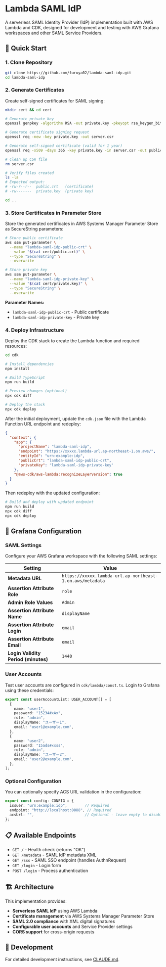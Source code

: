 # Lambda SAML IdP

A serverless SAML Identity Provider (IdP) implementation built with AWS Lambda and CDK, designed for development and testing with AWS Grafana workspaces and other SAML Service Providers.

## 🚀 Quick Start

### 1. Clone Repository
```bash
git clone https://github.com/furuya02/lambda-saml-idp.git
cd lambda-saml-idp
```

### 2. Generate Certificates

Create self-signed certificates for SAML signing:

```bash
mkdir cert && cd cert

# Generate private key
openssl genpkey -algorithm RSA -out private.key -pkeyopt rsa_keygen_bits:2048

# Generate certificate signing request
openssl req -new -key private.key -out server.csr

# Generate self-signed certificate (valid for 1 year)
openssl req -x509 -days 365 -key private.key -in server.csr -out public.crt

# Clean up CSR file
rm server.csr

# Verify files created
ls -la
# Expected output:
# -rw-r--r--  public.crt   (certificate)
# -rw-------  private.key  (private key)

cd ..
```

### 3. Store Certificates in Parameter Store

Store the generated certificates in AWS Systems Manager Parameter Store as SecureString parameters:

```bash
# Store public certificate
aws ssm put-parameter \
  --name "lambda-saml-idp-public-crt" \
  --value "$(cat cert/public.crt)" \
  --type "SecureString" \
  --overwrite

# Store private key
aws ssm put-parameter \
  --name "lambda-saml-idp-private-key" \
  --value "$(cat cert/private.key)" \
  --type "SecureString" \
  --overwrite
```

**Parameter Names:**
- `lambda-saml-idp-public-crt` - Public certificate
- `lambda-saml-idp-private-key` - Private key

### 4. Deploy Infrastructure

Deploy the CDK stack to create the Lambda function and required resources:

```bash
cd cdk

# Install dependencies
npm install

# Build TypeScript
npm run build

# Preview changes (optional)
npx cdk diff

# Deploy the stack
npx cdk deploy
```

After the initial deployment, update the `cdk.json` file with the Lambda Function URL endpoint and redeploy:

```json
{
  "context": {
    "app": {
      "projectName": "lambda-saml-idp",
      "endpoint": "https://xxxxx.lambda-url.ap-northeast-1.on.aws/",
      "entityId": "urn:example:idp",
      "publicCrt": "lambda-saml-idp-public-crt",
      "privateKey": "lambda-saml-idp-private-key"
    },
    "@aws-cdk/aws-lambda:recognizeLayerVersion": true
  }
}
```

Then redeploy with the updated configuration:

```bash
# Build and deploy with updated endpoint
npm run build
npx cdk diff
npx cdk deploy
```

## 🔧 Grafana Configuration

### SAML Settings

Configure your AWS Grafana workspace with the following SAML settings:

| Setting | Value |
|---------|-------|
| **Metadata URL** | `https://xxxxx.lambda-url.ap-northeast-1.on.aws/metadata` |
| **Assertion Attribute Role** | `role` |
| **Admin Role Values** | `Admin` |
| **Assertion Attribute Name** | `displayName` |
| **Assertion Attribute Login** | `email` |
| **Assertion Attribute Email** | `email` |
| **Login Validity Period (minutes)** | `1440` |

### User Accounts

Test user accounts are configured in `cdk/lambda/const.ts`. Login to Grafana using these credentials:

```typescript
export const userAccountList: USER_ACCOUNT[] = [
  {
    name: "user1",
    password: "15234#xAx",
    role: "admin",
    displayName: "ユーザー1",
    email: "user1@example.com",
  },
  {
    name: "user2",
    password: "15ads#xxss",
    role: "admin",
    displayName: "ユーザー2",
    email: "user2@example.com",
  },
];
```

### Optional Configuration

You can optionally specify ACS URL validation in the configuration:

```typescript
export const config: CONFIG = {
  issuer: "urn:example:idp",        // Required
  endpoint: "http://localhost:8888", // Required
  acsUrl: "",                       // Optional - leave empty to disable ACS validation
};
```

## 📋 Available Endpoints

- `GET /` - Health check (returns "OK")
- `GET /metadata` - SAML IdP metadata XML
- `GET /sso` - SAML SSO endpoint (handles AuthnRequest)
- `GET /login` - Login form
- `POST /login` - Process authentication

## 🏗️ Architecture

This implementation provides:
- **Serverless SAML IdP** using AWS Lambda
- **Certificate management** via AWS Systems Manager Parameter Store
- **SAML 2.0 compliance** with XML digital signatures
- **Configurable user accounts** and Service Provider settings
- **CORS support** for cross-origin requests

## 📖 Development

For detailed development instructions, see [CLAUDE.md](./CLAUDE.md).
